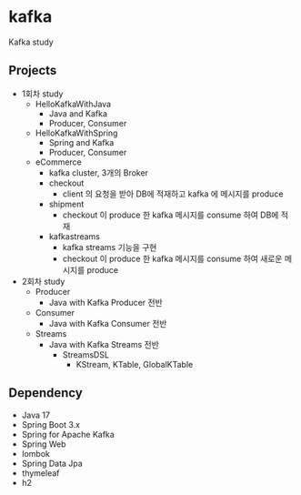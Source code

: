 # kafka
Kafka study

## Projects
- 1회차 study
  - HelloKafkaWithJava
    - Java and Kafka
    - Producer, Consumer
  - HelloKafkaWithSpring
    - Spring and Kafka
    - Producer, Consumer
  - eCommerce
    - kafka cluster, 3개의 Broker
    - checkout
      - client 의 요청을 받아 DB에 적재하고 kafka 에 메시지를 produce
    - shipment
      - checkout 이 produce 한 kafka 메시지를 consume 하여 DB에 적재
    - kafkastreams
      - kafka streams 기능을 구현
      - checkout 이 produce 한 kafka 메시지를 consume 하여 새로운 메시지를 produce
- 2회차 study
  - Producer
    - Java with Kafka Producer 전반
  - Consumer
    - Java with Kafka Consumer 전반
  - Streams
    - Java with Kafka Streams 전반
      - StreamsDSL
        - KStream, KTable, GlobalKTable

## Dependency
- Java 17
- Spring Boot 3.x
- Spring for Apache Kafka
- Spring Web
- lombok
- Spring Data Jpa
- thymeleaf
- h2

